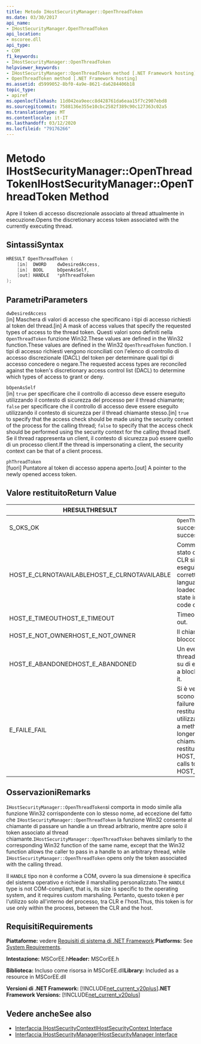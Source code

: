 ```yaml
---
title: Metodo IHostSecurityManager::OpenThreadToken
ms.date: 03/30/2017
api_name:
- IHostSecurityManager.OpenThreadToken
api_location:
- mscoree.dll
api_type:
- COM
f1_keywords:
- IHostSecurityManager::OpenThreadToken
helpviewer_keywords:
- IHostSecurityManager::OpenThreadToken method [.NET Framework hosting]
- OpenThreadToken method [.NET Framework hosting]
ms.assetid: d5999052-8bf0-4a9e-8621-da6284406b18
topic_type:
- apiref
ms.openlocfilehash: 11d042ea9eecc8d428761da6eaa15f7c2907ebd8
ms.sourcegitcommit: 7588136e355e10cbc2582f389c90c127363c02a5
ms.translationtype: MT
ms.contentlocale: it-IT
ms.lasthandoff: 03/12/2020
ms.locfileid: "79176266"
---
```

# <a name="ihostsecuritymanageropenthreadtoken-method"></a><span data-ttu-id="35e48-102">Metodo IHostSecurityManager::OpenThreadToken</span><span class="sxs-lookup"><span data-stu-id="35e48-102">IHostSecurityManager::OpenThreadToken Method</span></span>
<span data-ttu-id="35e48-103">Apre il token di accesso discrezionale associato al thread attualmente in esecuzione.</span><span class="sxs-lookup"><span data-stu-id="35e48-103">Opens the discretionary access token associated with the currently executing thread.</span></span>  
  
## <a name="syntax"></a><span data-ttu-id="35e48-104">Sintassi</span><span class="sxs-lookup"><span data-stu-id="35e48-104">Syntax</span></span>  
  
```cpp  
HRESULT OpenThreadToken (  
    [in]  DWORD    dwDesiredAccess,
    [in]  BOOL     bOpenAsSelf,
    [out] HANDLE   *phThreadToken  
);  
```  
  
## <a name="parameters"></a><span data-ttu-id="35e48-105">Parametri</span><span class="sxs-lookup"><span data-stu-id="35e48-105">Parameters</span></span>  
 `dwDesiredAccess`  
 <span data-ttu-id="35e48-106">[in] Maschera di valori di accesso che specificano i tipi di accesso richiesti al token del thread.</span><span class="sxs-lookup"><span data-stu-id="35e48-106">[in] A mask of access values that specify the requested types of access to the thread token.</span></span> <span data-ttu-id="35e48-107">Questi valori sono definiti nella `OpenThreadToken` funzione Win32.These values are defined in the Win32 function.</span><span class="sxs-lookup"><span data-stu-id="35e48-107">These values are defined in the Win32 `OpenThreadToken` function.</span></span> <span data-ttu-id="35e48-108">I tipi di accesso richiesti vengono riconciliati con l'elenco di controllo di accesso discrezionale (DACL) del token per determinare quali tipi di accesso concedere o negare.</span><span class="sxs-lookup"><span data-stu-id="35e48-108">The requested access types are reconciled against the token's discretionary access control list (DACL) to determine which types of access to grant or deny.</span></span>  
  
 `bOpenAsSelf`  
 <span data-ttu-id="35e48-109">[in] `true` per specificare che il controllo di accesso deve essere eseguito utilizzando il contesto di sicurezza del processo per il thread chiamante; `false` per specificare che il controllo di accesso deve essere eseguito utilizzando il contesto di sicurezza per il thread chiamante stesso.</span><span class="sxs-lookup"><span data-stu-id="35e48-109">[in] `true` to specify that the access check should be made using the security context of the process for the calling thread; `false` to specify that the access check should be performed using the security context for the calling thread itself.</span></span> <span data-ttu-id="35e48-110">Se il thread rappresenta un client, il contesto di sicurezza può essere quello di un processo client.</span><span class="sxs-lookup"><span data-stu-id="35e48-110">If the thread is impersonating a client, the security context can be that of a client process.</span></span>  
  
 `phThreadToken`  
 <span data-ttu-id="35e48-111">[fuori] Puntatore al token di accesso appena aperto.</span><span class="sxs-lookup"><span data-stu-id="35e48-111">[out] A pointer to the newly opened access token.</span></span>  
  
## <a name="return-value"></a><span data-ttu-id="35e48-112">Valore restituito</span><span class="sxs-lookup"><span data-stu-id="35e48-112">Return Value</span></span>  
  
|<span data-ttu-id="35e48-113">HRESULT</span><span class="sxs-lookup"><span data-stu-id="35e48-113">HRESULT</span></span>|<span data-ttu-id="35e48-114">Descrizione</span><span class="sxs-lookup"><span data-stu-id="35e48-114">Description</span></span>|  
|-------------|-----------------|  
|<span data-ttu-id="35e48-115">S_OK</span><span class="sxs-lookup"><span data-stu-id="35e48-115">S_OK</span></span>|<span data-ttu-id="35e48-116">`OpenThreadToken`restituito con successo.</span><span class="sxs-lookup"><span data-stu-id="35e48-116">`OpenThreadToken` returned successfully.</span></span>|  
|<span data-ttu-id="35e48-117">HOST_E_CLRNOTAVAILABLE</span><span class="sxs-lookup"><span data-stu-id="35e48-117">HOST_E_CLRNOTAVAILABLE</span></span>|<span data-ttu-id="35e48-118">Common Language Runtime (CLR) non è stato caricato in un processo oppure CLR si trova in uno stato in cui non può eseguire codice gestito o elaborare correttamente la chiamata.</span><span class="sxs-lookup"><span data-stu-id="35e48-118">The common language runtime (CLR) has not been loaded into a process, or the CLR is in a state in which it cannot run managed code or process the call successfully.</span></span>|  
|<span data-ttu-id="35e48-119">HOST_E_TIMEOUT</span><span class="sxs-lookup"><span data-stu-id="35e48-119">HOST_E_TIMEOUT</span></span>|<span data-ttu-id="35e48-120">Timeout della chiamata.</span><span class="sxs-lookup"><span data-stu-id="35e48-120">The call timed out.</span></span>|  
|<span data-ttu-id="35e48-121">HOST_E_NOT_OWNER</span><span class="sxs-lookup"><span data-stu-id="35e48-121">HOST_E_NOT_OWNER</span></span>|<span data-ttu-id="35e48-122">Il chiamante non è proprietario del blocco.</span><span class="sxs-lookup"><span data-stu-id="35e48-122">The caller does not own the lock.</span></span>|  
|<span data-ttu-id="35e48-123">HOST_E_ABANDONED</span><span class="sxs-lookup"><span data-stu-id="35e48-123">HOST_E_ABANDONED</span></span>|<span data-ttu-id="35e48-124">Un evento è stato annullato mentre un thread bloccato o una fibra era in attesa su di esso.</span><span class="sxs-lookup"><span data-stu-id="35e48-124">An event was canceled while a blocked thread or fiber was waiting on it.</span></span>|  
|<span data-ttu-id="35e48-125">E_FAIL</span><span class="sxs-lookup"><span data-stu-id="35e48-125">E_FAIL</span></span>|<span data-ttu-id="35e48-126">Si è verificato un errore irreversibile sconosciuto.</span><span class="sxs-lookup"><span data-stu-id="35e48-126">An unknown catastrophic failure occurred.</span></span> <span data-ttu-id="35e48-127">Quando un metodo restituisce E_FAIL, CLR non è più utilizzabile all'interno del processo.</span><span class="sxs-lookup"><span data-stu-id="35e48-127">When a method returns E_FAIL, the CLR is no longer usable within the process.</span></span> <span data-ttu-id="35e48-128">Le chiamate successive ai metodi di hosting restituiscono HOST_E_CLRNOTAVAILABLE.</span><span class="sxs-lookup"><span data-stu-id="35e48-128">Subsequent calls to hosting methods return HOST_E_CLRNOTAVAILABLE.</span></span>|  
  
## <a name="remarks"></a><span data-ttu-id="35e48-129">Osservazioni</span><span class="sxs-lookup"><span data-stu-id="35e48-129">Remarks</span></span>  
 <span data-ttu-id="35e48-130">`IHostSecurityManager::OpenThreadToken`si comporta in modo simile alla funzione Win32 corrispondente con lo stesso nome, ad eccezione del fatto che `IHostSecurityManager::OpenThreadToken` la funzione Win32 consente al chiamante di passare un handle a un thread arbitrario, mentre apre solo il token associato al thread chiamante.</span><span class="sxs-lookup"><span data-stu-id="35e48-130">`IHostSecurityManager::OpenThreadToken` behaves similarly to the corresponding Win32 function of the same name, except that the Win32 function allows the caller to pass in a handle to an arbitrary thread, while `IHostSecurityManager::OpenThreadToken` opens only the token associated with the calling thread.</span></span>  
  
 <span data-ttu-id="35e48-131">Il `HANDLE` tipo non è conforme a COM, ovvero la sua dimensione è specifica del sistema operativo e richiede il marshalling personalizzato.</span><span class="sxs-lookup"><span data-stu-id="35e48-131">The `HANDLE` type is not COM-compliant, that is, its size is specific to the operating system, and it requires custom marshaling.</span></span> <span data-ttu-id="35e48-132">Pertanto, questo token è per l'utilizzo solo all'interno del processo, tra CLR e l'host.</span><span class="sxs-lookup"><span data-stu-id="35e48-132">Thus, this token is for use only within the process, between the CLR and the host.</span></span>  
  
## <a name="requirements"></a><span data-ttu-id="35e48-133">Requisiti</span><span class="sxs-lookup"><span data-stu-id="35e48-133">Requirements</span></span>  
 <span data-ttu-id="35e48-134">**Piattaforme:** vedere [Requisiti di sistema di .NET Framework](../../../../docs/framework/get-started/system-requirements.md).</span><span class="sxs-lookup"><span data-stu-id="35e48-134">**Platforms:** See [System Requirements](../../../../docs/framework/get-started/system-requirements.md).</span></span>  
  
 <span data-ttu-id="35e48-135">**Intestazione:** MSCorEE.h</span><span class="sxs-lookup"><span data-stu-id="35e48-135">**Header:** MSCorEE.h</span></span>  
  
 <span data-ttu-id="35e48-136">**Biblioteca:** Incluso come risorsa in MSCorEE.dll</span><span class="sxs-lookup"><span data-stu-id="35e48-136">**Library:** Included as a resource in MSCorEE.dll</span></span>  
  
 <span data-ttu-id="35e48-137">**Versioni di .NET Framework:** [!INCLUDE[net_current_v20plus](../../../../includes/net-current-v20plus-md.md)]</span><span class="sxs-lookup"><span data-stu-id="35e48-137">**.NET Framework Versions:** [!INCLUDE[net_current_v20plus](../../../../includes/net-current-v20plus-md.md)]</span></span>  
  
## <a name="see-also"></a><span data-ttu-id="35e48-138">Vedere anche</span><span class="sxs-lookup"><span data-stu-id="35e48-138">See also</span></span>

- [<span data-ttu-id="35e48-139">Interfaccia IHostSecurityContext</span><span class="sxs-lookup"><span data-stu-id="35e48-139">IHostSecurityContext Interface</span></span>](../../../../docs/framework/unmanaged-api/hosting/ihostsecuritycontext-interface.md)
- [<span data-ttu-id="35e48-140">Interfaccia IHostSecurityManager</span><span class="sxs-lookup"><span data-stu-id="35e48-140">IHostSecurityManager Interface</span></span>](../../../../docs/framework/unmanaged-api/hosting/ihostsecuritymanager-interface.md)
